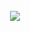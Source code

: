 <div align="center">
	<br>
    	<a href="https://github.com/Neelanjan-chakraborty/Neelanjan-chakraborty/blob/4a302d9fb79bcd86c03cec0b727b5c06715cf399/Header.svg">
			<img src=[img]http://i.imgur.com/A2SsNW1h.gif[/img]>
	</a>
	<br>
	</div>
